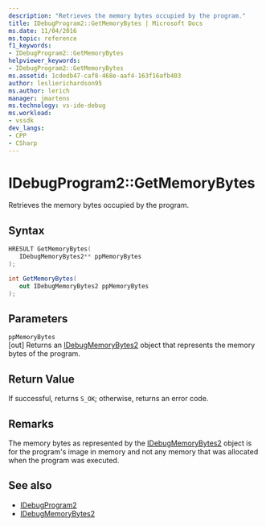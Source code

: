 ```yaml
---
description: "Retrieves the memory bytes occupied by the program."
title: IDebugProgram2::GetMemoryBytes | Microsoft Docs
ms.date: 11/04/2016
ms.topic: reference
f1_keywords:
- IDebugProgram2::GetMemoryBytes
helpviewer_keywords:
- IDebugProgram2::GetMemoryBytes
ms.assetid: 1cdedb47-caf8-468e-aaf4-163f16afb403
author: leslierichardson95
ms.author: lerich
manager: jmartens
ms.technology: vs-ide-debug
ms.workload:
- vssdk
dev_langs:
- CPP
- CSharp
---
```

# IDebugProgram2::GetMemoryBytes
Retrieves the memory bytes occupied by the program.

## Syntax

```cpp
HRESULT GetMemoryBytes( 
   IDebugMemoryBytes2** ppMemoryBytes
);
```

```csharp
int GetMemoryBytes( 
   out IDebugMemoryBytes2 ppMemoryBytes
);
```

## Parameters
`ppMemoryBytes`\
[out] Returns an [IDebugMemoryBytes2](../../../extensibility/debugger/reference/idebugmemorybytes2.md) object that represents the memory bytes of the program.

## Return Value
 If successful, returns `S_OK`; otherwise, returns an error code.

## Remarks
 The memory bytes as represented by the [IDebugMemoryBytes2](../../../extensibility/debugger/reference/idebugmemorybytes2.md) object is for the program's image in memory and not any memory that was allocated when the program was executed.

## See also
- [IDebugProgram2](../../../extensibility/debugger/reference/idebugprogram2.md)
- [IDebugMemoryBytes2](../../../extensibility/debugger/reference/idebugmemorybytes2.md)
